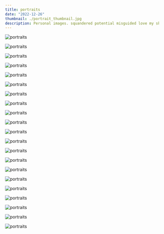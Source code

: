 ```yaml
---
title: portraits
date: "2022-12-26"
thumbnail: ./portrait_thumbnail.jpg
description: Personal images. squandered potential misguided love my skin is latex my body, biomechanic
---
```


<div class="kg-card kg-image-card kg-width-card">

![portraits](portraits_1.jpeg)

</div>

<div class="kg-card kg-image-card kg-width-card">

![portraits](portraits_2.jpeg)

</div>
<div class="kg-card kg-image-card kg-width-card">

![portraits](portraits_3.jpeg)

</div>
<div class="kg-card kg-image-card kg-width-card">

![portraits](portraits_4.jpeg)

</div>
<div class="kg-card kg-image-card kg-width-card">

![portraits](portraits_5.jpeg)

</div>
<div class="kg-card kg-image-card kg-width-card">

![portraits](portraits_6.jpeg)

</div>
<div class="kg-card kg-image-card kg-width-card">

![portraits](portraits_7.jpeg)

</div>
<div class="kg-card kg-image-card kg-width-card">

![portraits](portraits_8.jpeg)

</div>
<div class="kg-card kg-image-card kg-width-card">

![portraits](portraits_9.jpeg)

</div>
<div class="kg-card kg-image-card kg-width-card">

![portraits](portraits_10.jpeg)

</div>
<div class="kg-card kg-image-card kg-width-card">

![portraits](portraits_11.jpeg)

</div>
<div class="kg-card kg-image-card kg-width-card">

![portraits](portraits_12.jpeg)

</div>
<div class="kg-card kg-image-card kg-width-card">

![portraits](portraits_13.jpeg)

</div>
<div class="kg-card kg-image-card kg-width-card">

![portraits](portraits_14.jpeg)

</div>
<div class="kg-card kg-image-card kg-width-card">

![portraits](portraits_15.jpeg)

</div>
<div class="kg-card kg-image-card kg-width-card">

![portraits](portraits_16.jpeg)

</div>
<div class="kg-card kg-image-card kg-width-card">

![portraits](portraits_17.jpeg)

</div>
<div class="kg-card kg-image-card kg-width-card">

![portraits](portraits_18.jpeg)

</div>
<div class="kg-card kg-image-card kg-width-card">

![portraits](portraits_19.jpeg)

</div>
<div class="kg-card kg-image-card kg-width-card">

![portraits](portraits_20.jpeg)

</div>
<div class="kg-card kg-image-card kg-width-card">

![portraits](portraits_21.jpeg)

</div>
